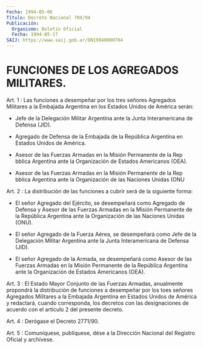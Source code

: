 ```yaml
---
Fecha: 1994-05-06
Título: Decreto Nacional 704/94
Publicación:
  Organismo: Boletín Oficial
  Fecha: 1994-05-17
SAIJ: https://www.saij.gob.ar/DN19940000704
---
```

# FUNCIONES DE LOS AGREGADOS MILITARES.

<a id="1"></a>
Art.  1  :  Las  funciones  a  desempeñar por los tres señores Agregados Militares a la Embajada Argentina  en  los Estados Unidos de América serán:

-  Jefe  de  la  Delegación  Militar  Argentina  ante  la    Junta Interamericana de Defensa (JID).

- Agregado de Defensa de la Embajada de la República Argentina  en Estados Unidos de América.

-  Asesor de las Fuerzas Armadas en la Misión Permanente de la Rep bblica   Argentina  ante  la  Organización  de  Estados  Americanos (OEA).

- Asesor  de las Fuerzas Armadas en la Misión Permanente de la Rep bblica Argentina  ante  la Organización de las Naciones Unidas (ONU

<a id="2"></a>
Art.  2 : La distribución de las funciones a cubrir será de la siguiente forma:

- El señor  Agregado del Ejército, se desempeñará como Agregado de Defensa y Asesor  de las Fuerzas Armadas en la Misión Permanente de la República Argentina  ante la Organización de las Naciones Unidas (ONU).

- El señor Agregado de la  Fuerza  Aérea, se desempeñará como Jefe de la Delegación Militar Argentina ante  la Junta Interamericana de Defensa (JID).

- El señor Agregado de la Armada, se desempeñará  como  Asesor  de las  Fuerzas  Armadas  en  la  Misión  Permanente  de  la República Argentina   ante  la  Organización  de  Estados  Americanos  (OEA).

<a id="3"></a>
Art.  3  :  El  Estado  Mayor Conjunto de las Fuerzas Armadas, anualmente propondrá la distribución  de funciones a desempeñar por los toes señores Agregados Militares a  la  Embajada  Argentina  en Estados  Unidos  de  América  y  redactará, cuando corresponda, los decretos con las designaciones de  acuerdo  con  el  artículo 2 del presente decreto.

<a id="4"></a>
Art. 4 : Derógase el Decreto 2771/90.

<a id="5"></a>
Art. 5 : Comuníquese, publíquese, dése a la Dirección Nacional del Registro Oficial y archívese.